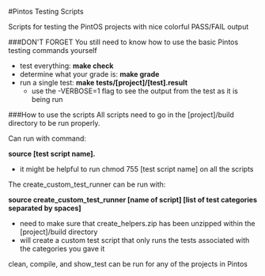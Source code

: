 #Pintos Testing Scripts

Scripts for testing the PintOS projects with nice colorful PASS/FAIL output

###DON'T FORGET
You still need to know how to use the basic Pintos testing commands yourself
- test everything: **make check**
- determine what your grade is: **make grade**
- run a single test: **make tests/[project]/[test].result**
  - use the -VERBOSE=1 flag to see the output from the test as it is being run

###How to use the scripts
All scripts need to go in the [project]/build directory to be run properly. 

Can run with command: 

**source [test script name].**
- it might be helpful to run chmod 755 [test script name] on all the scripts

The create_custom_test_runner can be run with: 

**source create_custom_test_runner [name of script] [list of test categories separated by spaces]**
- need to make sure that create_helpers.zip has been unzipped within the [project]/build directory
- will create a custom test script that only runs the tests associated with the categories you gave it

clean, compile, and show_test can be run for any of the projects in Pintos
